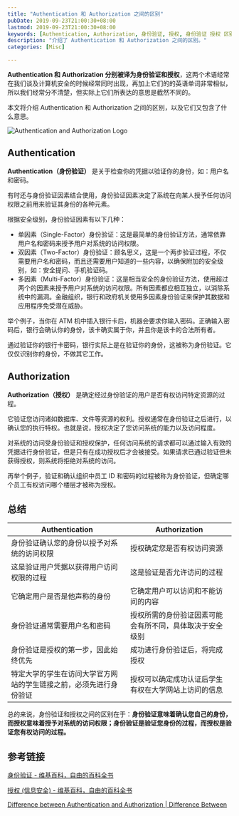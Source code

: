 ```yaml
---
title: "Authentication 和 Authorization 之间的区别"
pubDate: 2019-09-23T21:00:30+08:00
lastmod: 2019-09-23T21:00:30+08:00
keywords: [Authentication, Authorization, 身份验证, 授权, 身份验证 授权 区别]
description: "介绍了 Authentication 和 Authorization 之间的区别。"
categories: [Misc]

---
```


**Authentication 和 Authorization 分别被译为身份验证和授权**，这两个术语经常在我们谈及计算机安全的时候经常同时出现，再加上它们的的英语单词非常相似，所以我们经常分不清楚，但实际上它们所表达的意思是截然不同的。

本文将介绍 Authentication 和 Authorization 之间的区别，以及它们又包含了什么意思。

<!--more-->

![Authentication and Authorization Logo](/images/difference-between-authentication-and-authorization/authentication-and-authorization-logo.webp "Authentication and Authorization Logo")

## Authentication

**Authentication（身份验证）** 是关于检查你的凭据以验证你的身份，如：用户名和密码。

有时还与身份验证因素结合使用，身份验证因素决定了系统在向某人授予任何访问权限之前用来验证其身份的各种元素。

根据安全级别，身份验证因素有以下几种：

* 单因素（Single-Factor）身份验证：这是最简单的身份验证方法，通常依靠用户名和密码来授予用户对系统的访问权限。
* 双因素（Two-Factor）身份验证：顾名思义，这是一个两步验证过程，不仅需要用户名和密码，而且还需要用户知道的一些内容，以确保附加的安全级别，如：安全提问、手机验证码。
* 多因素（Multi-Factor）身份验证：这是相当安全的身份验证方法，使用超过两个的因素来授予用户对系统的访问权限。所有因素都应相互独立，以消除系统中的漏洞。金融组织，银行和政府机关使用多因素身份验证来保护其数据和应用程序免受潜在威胁。

举个例子，当你在 ATM 机中插入银行卡后，机器会要求你输入密码。正确输入密码后，银行会确认你的身份，该卡确实属于你，并且你是该卡的合法所有者。

通过验证你的银行卡密码，银行实际上是在验证你的身份，这被称为身份验证。它仅仅识别你的身份，不做其它工作。

## Authorization

**Authorization（授权）** 是确定经过身份验证的用户是否有权访问特定资源的过程。

它验证您访问诸如数据库、文件等资源的权利。授权通常在身份验证之后进行，以确认您的执行特权。也就是说，授权决定了您访问系统的能力以及访问程度。

对系统的访问受身份验证和授权保护，任何访问系统的请求都可以通过输入有效的凭据进行身份验证，但是只有在成功授权后才会被接受。如果请求已通过验证但未获得授权，则系统将拒绝对系统的访问。

再举个例子，验证和确认组织中员工 ID 和密码的过程被称为身份验证，但确定哪个员工有权访问哪个楼层才被称为授权。

## 总结

| Authentication | Authorization |
| --- | --- |
| 身份验证确认您的身份以授予对系统的访问权限 | 授权确定您是否有权访问资源 |
| 这是验证用户凭据以获得用户访问权限的过程 | 这是验证是否允许访问的过程 |
| 它确定用户是否是他声称的身份 | 它确定用户可以访问和不能访问的内容 |
| 身份验证通常需要用户名和密码 | 授权所需的身份验证因素可能会有所不同，具体取决于安全级别 |
| 身份验证是授权的第一步，因此始终优先 | 成功进行身份验证后，将完成授权 |
| 特定大学的学生在访问大学官方网站的学生链接之前，必须先进行身份验证 | 授权可以确定成功认证后学生有权在大学网站上访问的信息 |

总的来说，身份验证和授权之间的区别在于：**身份验证意味着确认您自己的身份，而授权意味着授予对系统的访问权限；身份验证是验证您身份的过程，而授权是验证您有权访问的过程。**

## 参考链接

[身份验证 - 维基百科，自由的百科全书](https://zh.wikipedia.org/wiki/%E8%BA%AB%E4%BB%BD%E9%AA%8C%E8%AF%81 "身份验证 - 维基百科，自由的百科全书")

[授权 (信息安全) - 维基百科，自由的百科全书](https://zh.wikipedia.org/wiki/%E6%8E%88%E6%AC%8A_(%E8%B3%87%E5%AE%89) "授权 (信息安全) - 维基百科，自由的百科全书")

[Difference between Authentication and Authorization | Difference Between](http://www.differencebetween.net/technology/difference-between-authentication-and-authorization/ "Difference between Authentication and Authorization | Difference Between")
